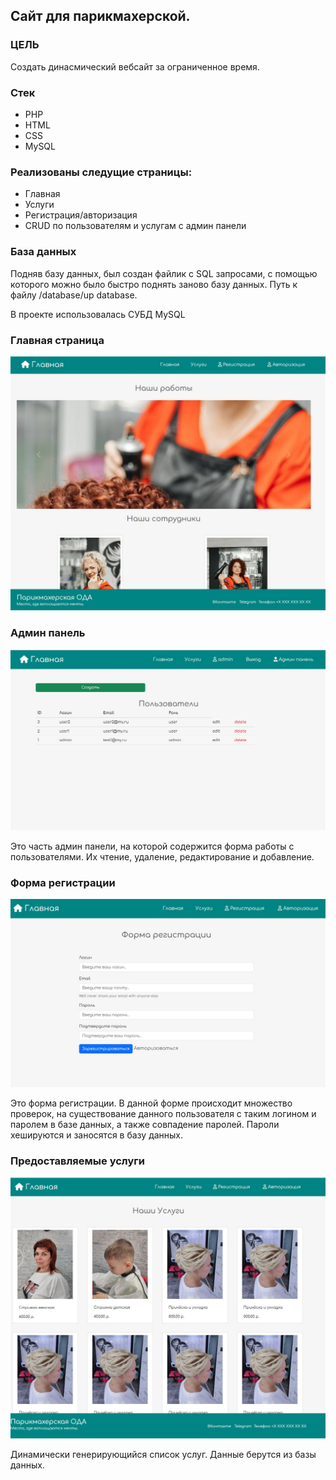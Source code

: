 ## Сайт для парикмахерской.

### ЦЕЛЬ
Создать динасмический вебсайт за ограниченное время.

### Стек
* PHP
* HTML
* CSS
* MySQL

### Реализованы следущие страницы:
* Главная
* Услуги
* Регистрация/авторизация
* CRUD по пользователям и услугам с админ панели

### База данных
Подняв базу данных, был создан файлик с SQL запросами, с помощью которого можно было быстро поднять заново базу данных. Путь к файлу /database/up database.

В проекте использовалась СУБД MySQL

### Главная страница
![Main pages](/assets/images/Readme/main%20page.jpg)

### Админ панель
![admin](/assets/images/Readme/admin%20users.jpg)

Это часть админ панели, на которой содержится форма работы с пользователями. Их чтение, удаление, редактирование и добавление.

### Форма регистрации
![reg form](/assets/images/Readme/reg.jpg)

Это форма регистрации. В данной форме происходит множество проверок, на существование данного пользователя с таким логином и паролем в базе данных, а также совпадение паролей. Пароли хешируются и заносятся в базу данных.

### Предоставляемые услуги
![services](/assets/images/Readme/services.jpg)

Динамически генерирующийся список услуг. Данные берутся из базы данных.